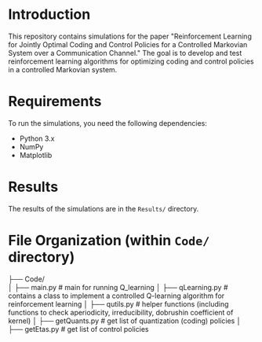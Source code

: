 # Introduction
This repository contains simulations for the paper "Reinforcement Learning for Jointly Optimal Coding and Control Policies for a Controlled Markovian System over a Communication Channel." The goal is to develop and test reinforcement learning algorithms for optimizing coding and control policies in a controlled Markovian system.

# Requirements
To run the simulations, you need the following dependencies:
- Python 3.x
- NumPy
- Matplotlib

# Results
The results of the simulations are in the `Results/` directory.

# File Organization (within `Code/` directory)
├── Code/    
│   ├── main.py        # main for running Q_learning
│   ├── qLearning.py        # contains a class to implement a controlled Q-learning algorithm for reinforcement learning
│   ├── qutils.py           # helper functions (including functions to check aperiodicity, irreducibility, dobrushin coefficient of kernel)
│   ├── getQuants.py        # get list of quantization (coding) policies
│   ├── getEtas.py          # get list of control policies